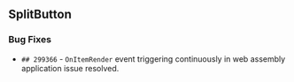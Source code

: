 ##  SplitButton

###    Bug Fixes

- `## 299366` - `OnItemRender` event triggering continuously in web assembly application issue resolved.

